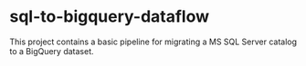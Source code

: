 # sql-to-bigquery-dataflow
This project contains a basic pipeline for migrating a MS SQL Server catalog to a BigQuery dataset.
